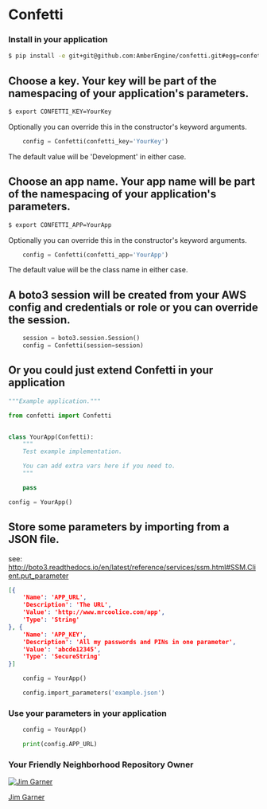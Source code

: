Confetti
=========

### Install in your application

```bash
$ pip install -e git+git@github.com:AmberEngine/confetti.git#egg=confetti
```

## Choose a key. Your key will be part of the namespacing of your application's parameters.
```bash
$ export CONFETTI_KEY=YourKey
```
Optionally you can override this in the constructor's keyword arguments.
```python
    config = Confetti(confetti_key='YourKey')
```
The default value will be 'Development' in either case.

## Choose an app name. Your app name will be part of the namespacing of your application's parameters.
```bash
$ export CONFETTI_APP=YourApp
```
Optionally you can override this in the constructor's keyword arguments.
```python
    config = Confetti(confetti_app='YourApp')
```
The default value will be the class name in either case.

## A boto3 session will be created from your AWS config and credentials or role or you can override the session.
```python
    session = boto3.session.Session()
    config = Confetti(session=session)
```

## Or you could just extend Confetti in your application
```python
"""Example application."""

from confetti import Confetti


class YourApp(Confetti):
    """
    Test example implementation.

    You can add extra vars here if you need to.
    """

    pass

config = YourApp()
```

## Store some parameters by importing from a JSON file.
see: http://boto3.readthedocs.io/en/latest/reference/services/ssm.html#SSM.Client.put_parameter
```json
[{
    'Name': 'APP_URL',
    'Description': 'The URL',
    'Value': 'http://www.mrcoolice.com/app',
    'Type': 'String'
}, {
    'Name': 'APP_KEY',
    'Description': 'All my passwords and PINs in one parameter',
    'Value': 'abcde12345',
    'Type': 'SecureString'
}]
```

```python
    config = YourApp()

    config.import_parameters('example.json')
```

### Use your parameters in your application
```python
    config = YourApp()

    print(config.APP_URL)
```

### Your Friendly Neighborhood Repository Owner

[![Jim Garner](https://avatars2.githubusercontent.com/u/9437566?v=3&s=100)](https://github.com/jg75)

[Jim Garner](https://github.com/jg75)
